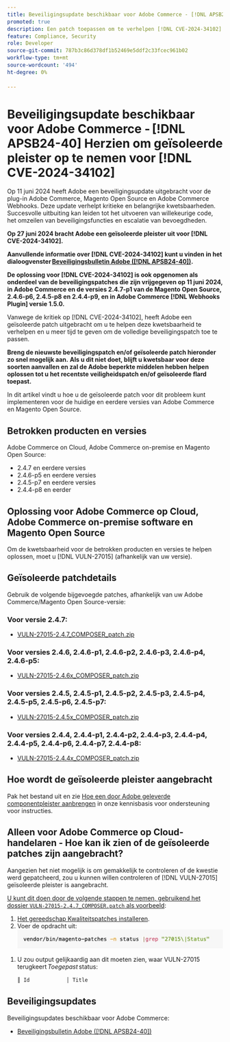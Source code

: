 ```yaml
---
title: Beveiligingsupdate beschikbaar voor Adobe Commerce - [!DNL APSB24-40] Herzien om geïsoleerde pleister op te nemen voor [!DNL CVE-2024-34102]
promoted: true
description: Een patch toepassen om te verhelpen [!DNL CVE-2024-34102] voor Adobe Commerce 2.4.4-p8, 2.4.5-p7, 2.4.6-p5, 2.4.7 en eerdere versies.
feature: Compliance, Security
role: Developer
source-git-commit: 787b3c86d378df1b52469e5ddf2c33fcec961b02
workflow-type: tm+mt
source-wordcount: '494'
ht-degree: 0%

---
```


# Beveiligingsupdate beschikbaar voor Adobe Commerce - [!DNL APSB24-40] Herzien om geïsoleerde pleister op te nemen voor [!DNL CVE-2024-34102]

Op 11 juni 2024 heeft Adobe een beveiligingsupdate uitgebracht voor de plug-in Adobe Commerce, Magento Open Source en Adobe Commerce Webhooks. Deze update verhelpt kritieke en belangrijke kwetsbaarheden.  Succesvolle uitbuiting kan leiden tot het uitvoeren van willekeurige code, het omzeilen van beveiligingsfuncties en escalatie van bevoegdheden.

**Op 27 juni 2024 bracht Adobe een geïsoleerde pleister uit voor [!DNL CVE-2024-34102].**

**Aanvullende informatie over [!DNL CVE-2024-34102] kunt u vinden in het dialoogvenster [Beveiligingsbulletin Adobe ([!DNL APSB24-40])](https://helpx.adobe.com/security/products/magento/apsb24-40.html).**

**De oplossing voor [!DNL CVE-2024-34102] is ook opgenomen als onderdeel van de beveiligingspatches die zijn vrijgegeven op 11 juni 2024, in Adobe Commerce en de versies 2.4.7-p1 van de Magento Open Source, 2.4.6-p6, 2.4.5-p8 en 2.4.4-p9, en in Adobe Commerce [!DNL Webhooks Plugin] versie 1.5.0.**

Vanwege de kritiek op [!DNL CVE-2024-34102], heeft Adobe een geïsoleerde patch uitgebracht om u te helpen deze kwetsbaarheid te verhelpen en u meer tijd te geven om de volledige beveiligingspatch toe te passen.

**Breng de nieuwste beveiligingspatch en/of geïsoleerde patch hieronder zo snel mogelijk aan.**
**Als u dit niet doet, blijft u kwetsbaar voor deze soorten aanvallen en zal de Adobe beperkte middelen hebben helpen oplossen tot u het recentste veiligheidspatch en/of geïsoleerde flard toepast.**<br>

In dit artikel vindt u hoe u de geïsoleerde patch voor dit probleem kunt implementeren voor de huidige en eerdere versies van Adobe Commerce en Magento Open Source.

## Betrokken producten en versies

Adobe Commerce on Cloud, Adobe Commerce on-premise en Magento Open Source:

* 2.4.7 en eerdere versies
* 2.4.6-p5 en eerdere versies
* 2.4.5-p7 en eerdere versies
* 2.4.4-p8 en eerder

## Oplossing voor Adobe Commerce op Cloud, Adobe Commerce on-premise software en Magento Open Source

Om de kwetsbaarheid voor de betrokken producten en versies te helpen oplossen, moet u [!DNL VULN-27015] (afhankelijk van uw versie).

## Geïsoleerde patchdetails

Gebruik de volgende bijgevoegde patches, afhankelijk van uw Adobe Commerce/Magento Open Source-versie:

### Voor versie 2.4.7:

* [VULN-27015-2.4.7_COMPOSER_patch.zip](assets/VULN-27015-2.4.7_COMPOSER_patch.zip)

### Voor versies 2.4.6, 2.4.6-p1, 2.4.6-p2, 2.4.6-p3, 2.4.6-p4, 2.4.6-p5:

* [VULN-27015-2.4.6x_COMPOSER_patch.zip](assets/VULN-27015-2.4.6x_COMPOSER_patch.zip)

### Voor versies 2.4.5, 2.4.5-p1, 2.4.5-p2, 2.4.5-p3, 2.4.5-p4, 2.4.5-p5, 2.4.5-p6, 2.4.5-p7:

* [VULN-27015-2.4.5x_COMPOSER_patch.zip](assets/VULN-27015-2.4.5x_COMPOSER_patch.zip)

### Voor versies 2.4.4, 2.4.4-p1, 2.4.4-p2, 2.4.4-p3, 2.4.4-p4, 2.4.4-p5, 2.4.4-p6, 2.4.4-p7, 2.4.4-p8:

* [VULN-27015-2.4.4x_COMPOSER_patch.zip](assets/VULN-27015-2.4.4x_COMPOSER_patch.zip)


## Hoe wordt de geïsoleerde pleister aangebracht

Pak het bestand uit en zie [Hoe een door Adobe geleverde componentpleister aanbrengen](https://experienceleague.adobe.com/docs/commerce-knowledge-base/kb/how-to/how-to-apply-a-composer-patch-provided-by-magento.html) in onze kennisbasis voor ondersteuning voor instructies.

## Alleen voor Adobe Commerce op Cloud-handelaren - Hoe kan ik zien of de geïsoleerde patches zijn aangebracht?

Aangezien het niet mogelijk is om gemakkelijk te controleren of de kwestie werd gepatcheerd, zou u kunnen willen controleren of [!DNL VULN-27015] geïsoleerde pleister is aangebracht.

<u>U kunt dit doen door de volgende stappen te nemen, gebruikend het dossier `VULN-27015-2.4.7_COMPOSER.patch` als voorbeeld</u>:

1. [Het gereedschap Kwaliteitspatches installeren](https://experienceleague.adobe.com/docs/commerce-operations/tools/quality-patches-tool/usage.html).
1. Voer de opdracht uit:<br>
   ![cVE-2024-34102-tell-if-patch-applied-code](assets/cve-2024-34102-tell-if-patch-applied-code.png)

<!--
    ```bash
    vendor/bin/magento-patches -n status |grep "27015\|Status"
    ```
-->

1. U zou output gelijkaardig aan dit moeten zien, waar VULN-27015 terugkeert *Toegepast* status:

   ```bash
   ║ Id            │ Title                                                        │ Category        │ Origin                 │ Status      │ Details                                          ║ ║ N/A           │ ../m2-hotfixes/VULN-27015-2.4.7_COMPOSER_patch.patch      │ Other           │ Local                  │ Applied     │ Patch type: Custom                                
   ```

## Beveiligingsupdates

Beveiligingsupdates beschikbaar voor Adobe Commerce:

* [Beveiligingsbulletin Adobe ([!DNL APSB24-40])](https://helpx.adobe.com/security/products/magento/apsb24-40.html)
